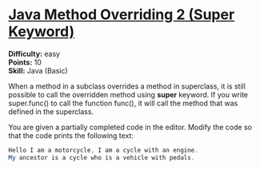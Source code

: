 # [Java Method Overriding 2 (Super Keyword)](https://www.hackerrank.com/challenges/java-method-overriding-2-super-keyword/problem)

**Difficulty:** easy
</br>**Points:** 10
</br>**Skill:** Java (Basic)

When a method in a subclass overrides a method in superclass, it is still possible to call the overridden method using **super** keyword. If you write super.func() to call the function func(), it will call the method that was defined in the superclass.

You are given a partially completed code in the editor. Modify the code so that the code prints the following text:
````java
Hello I am a motorcycle, I am a cycle with an engine.
My ancestor is a cycle who is a vehicle with pedals.
````
